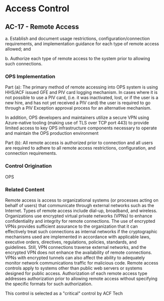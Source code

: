 # Access Control
## AC-17 - Remote Access

a. Establish and document usage restrictions, configuration/connection requirements, and implementation guidance for each type of remote access allowed; and

b. Authorize each type of remote access to the system prior to allowing such connections.

### OPS Implementation

Part (a): The primary method of remote accessing into OPS system is using HHS/ACF issued GFE and PIV card logging mechanism. In cases where it  is not possible to use a PIV card, (i.e. it was inactivated, lost, or if the user is a new hire, and has not yet received a PIV card) the user is required to go through a PIV Exception approval process for an alternative mechanism.

In addition, OPS developers and maintainers utilize a secure VPN using Azure-native tooling (making use of TLS over TCP port 443) to provide limited access to key OPS infrastructure components necessary to operate and maintain the OPS production environment

Part (b): All remote access is authorized prior to connection and all users are required to adhere to all remote access restrictions, configuration, and connection requirements. 

### Control Origination

OPS

### Related Content

Remote access is access to organizational systems (or processes acting on behalf of users) that communicate through external networks such as the Internet. Types of remote access include dial-up, broadband, and wireless. Organizations use encrypted virtual private networks (VPNs) to enhance confidentiality and integrity for remote connections. The use of encrypted VPNs provides sufficient assurance to the organization that it can effectively treat such connections as internal networks if the cryptographic mechanisms used are implemented in accordance with applicable laws, executive orders, directives, regulations, policies, standards, and guidelines. Still, VPN connections traverse external networks, and the encrypted VPN does not enhance the availability of remote connections. VPNs with encrypted tunnels can also affect the ability to adequately monitor network communications traffic for malicious code. Remote access controls apply to systems other than public web servers or systems designed for public access. Authorization of each remote access type addresses authorization prior to allowing remote access without specifying the specific formats for such authorization.

This control is selected as a "critical" control by ACF Tech
